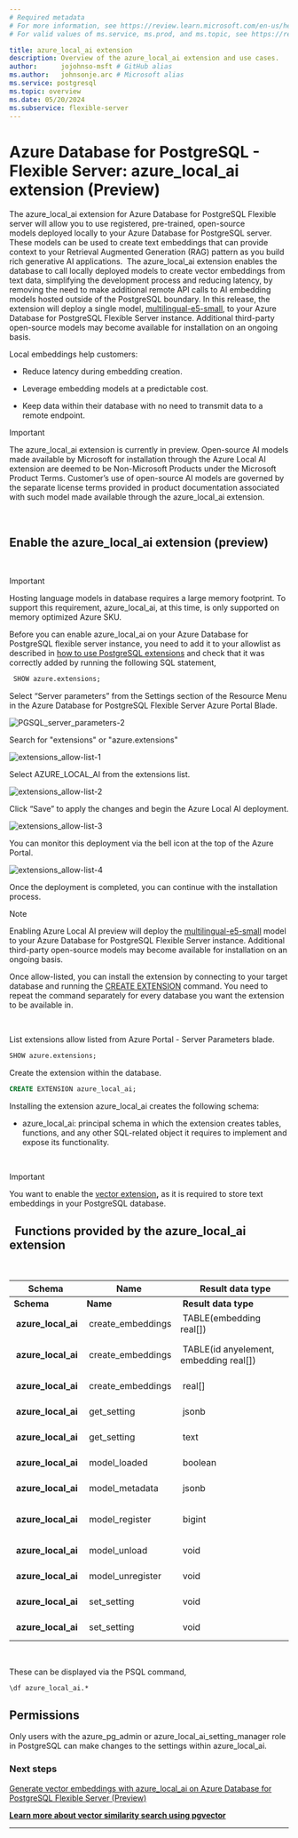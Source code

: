 ```yaml
---
# Required metadata
# For more information, see https://review.learn.microsoft.com/en-us/help/platform/learn-editor-add-metadata?branch=main
# For valid values of ms.service, ms.prod, and ms.topic, see https://review.learn.microsoft.com/en-us/help/platform/metadata-taxonomies?branch=main

title: azure_local_ai extension
description: Overview of the azure_local_ai extension and use cases.
author:      jojohnso-msft # GitHub alias
ms.author:   johnsonje.arc # Microsoft alias
ms.service: postgresql
ms.topic: overview
ms.date: 05/20/2024
ms.subservice: flexible-server
---
```


# Azure Database for PostgreSQL - Flexible Server: azure_local_ai extension (Preview)

The azure_local_ai extension for Azure Database for PostgreSQL Flexible server will allow you to use registered, pre-trained, open-source models deployed locally to your Azure Database for PostgreSQL server.  These models can be used to create text embeddings that can provide context to your Retrieval Augmented Generation (RAG) pattern as you build rich generative AI applications.  The azure_local_ai extension enables the database to call locally deployed models to create vector embeddings from text data, simplifying the development process and reducing latency, by removing the need to make additional remote API calls to AI embedding models hosted outside of the PostgreSQL boundary. In this release, the extension will deploy a single model, [multilingual-e5-small](https://huggingface.co/intfloat/multilingual-e5-small), to your Azure Database for PostgreSQL Flexible Server instance. Additional third-party open-source models may become available for installation on an ongoing basis. 

Local embeddings help customers:

- Reduce latency during embedding creation.

- Leverage embedding models at a predictable cost.

- Keep data within their database with no need to transmit data to a remote endpoint.

>[!IMPORTANT]
> The azure_local_ai extension is currently in preview.  Open-source AI models made available by Microsoft for installation through the Azure Local AI extension are deemed to be Non-Microsoft Products under the Microsoft Product Terms. Customer’s use of open-source AI models are governed by the separate license terms provided in product documentation associated with such model made available through the azure_local_ai extension.

  

## Enable the azure_local_ai extension (preview)

 

>[!IMPORTANT]
> Hosting language models in database requires a large memory footprint. To support this requirement, azure_local_ai, at this time, is only supported on memory optimized Azure SKU. 

Before you can enable azure_local_ai on your Azure Database for PostgreSQL flexible server instance, you need to add it to your allowlist as described in [how to use PostgreSQL extensions](/azure/postgresql/flexible-server/concepts-extensions) and check that it was correctly added by running the following SQL statement, 


```sql
 SHOW azure.extensions;
```

Select “Server parameters” from the Settings section of the Resource Menu in the Azure Database for PostgreSQL Flexible Server Azure Portal Blade.

![PGSQL_server_parameters-2](media/azure-local-ai/pgsql-server-parameters-2.png)

Search for "extensions" or "azure.extensions"

![extensions_allow-list-1](media/azure-local-ai/extensions-allow-list-1.png)

Select AZURE_LOCAL_AI from the extensions list. 

![extensions_allow-list-2](media/azure-local-ai/extensions-allow-list-2.png)

Click “Save” to apply the changes and begin the Azure Local AI deployment. 

![extensions_allow-list-3](media/azure-local-ai/extensions-allow-list-3.png)

You can monitor this deployment via the bell icon at the top of the Azure Portal.

![extensions_allow-list-4](media/azure-local-ai/extensions-allow-list-4.png)

Once the deployment is completed, you can continue with the installation process.

>[!NOTE]
>Enabling Azure Local AI preview will deploy the [multilingual-e5-small](https://huggingface.co/intfloat/multilingual-e5-small) model to your Azure Database for PostgreSQL Flexible Server instance. 
> Additional third-party open-source models may become available for installation on an ongoing basis. 
 

Once allow-listed, you can install the extension by connecting to your target database and running the [CREATE EXTENSION](https://www.postgresql.org/docs/current/static/sql-createextension.html) command. You need to repeat the command separately for every database you want the extension to be available in.

 

List extensions allow listed from Azure Portal - Server Parameters blade. 


```sql
SHOW azure.extensions;
```

Create the extension within the database. 


```sql
CREATE EXTENSION azure_local_ai;
```

Installing the extension azure_local_ai creates the following schema:

-  azure_local_ai: principal schema in which the extension creates tables, functions, and any other SQL-related object it requires to implement and expose its functionality. 

 

> [!IMPORTANT]
> You want to enable the [vector extension](/azure/postgresql/flexible-server/how-to-use-pgvector)__,__ as it is required to store text embeddings in your PostgreSQL database.
##   Functions provided by the azure_local_ai extension

 

|Schema|Name|Result data type|Argument data types|Type|
| -------- | -------- | -------- | -------- | -------- |
|__Schema__|__Name__| __Result data type__           |   __Argument data types__|__Type__|
| __azure_local_ai__| create_embeddings| TABLE(embedding real[])               | model_uri text, inputs text[], batch_size bigint DEFAULT 128, timeout_ms integer DEFAULT 3600000              | func|
| __azure_local_ai__| create_embeddings| TABLE(id anyelement, embedding real[])| model_uri text, inputs text[], ids anyarray, batch_size bigint DEFAULT 128, timeout_ms integer DEFAULT 3600000| func|
| __azure_local_ai__| create_embeddings| real[]                                | model_uri text, input text, timeout_ms integer DEFAULT 3600000                                                | func|
| __azure_local_ai__| get_setting      | jsonb                                 | keys text[] DEFAULT ARRAY[]::text[], timeout_ms integer DEFAULT 3600000                                       | func|
| __azure_local_ai__| get_setting      | text                                  | key text, timeout_ms integer DEFAULT 3600000                                                                  | func|
| __azure_local_ai__| model_loaded     | boolean                               | model_uri text, timeout_ms integer DEFAULT 3600000                                                            | func|
| __azure_local_ai__| model_metadata   | jsonb                                 | model_uri text                                                                                                | func|
| __azure_local_ai__| model_register   | bigint                                | model_uri text, model_path text, tokenizer_path text DEFAULT NULL::text, timeout_ms integer DEFAULT 3600000   | func|
| __azure_local_ai__| model_unload     | void                                  | model_uri text, timeout_ms integer DEFAULT 3600000                                                            | func|
| __azure_local_ai__| model_unregister | void                                  | model_uri text, timeout_ms integer DEFAULT 3600000                                                            | func|
| __azure_local_ai__| set_setting      | void                                  | keys text[], "values" text[], timeout_ms integer DEFAULT 3600000                                              | func|
| __azure_local_ai__| set_setting      | void                                   | key text, value text, timeout_ms integer DEFAULT 3600000                                                      | func|

 

These can be displayed via the PSQL command,


```
\df azure_local_ai.*

```

## Permissions

Only users with the azure_pg_admin or azure_local_ai_setting_manager role in PostgreSQL can make changes to the settings within azure_local_ai.  

### Next steps

[Generate vector embeddings with azure_local_ai on Azure Database for PostgreSQL Flexible Server (Preview)](Generate%20vector%20embeddings%20with%20azure_local_ai%20on%20Azure%20Database%20for%20PostgreSQL%20Flexible%20Server%20(Preview))

__[Learn more about vector similarity search using pgvector](/azure/postgresql/flexible-server/how-to-use-pgvector)__

---
